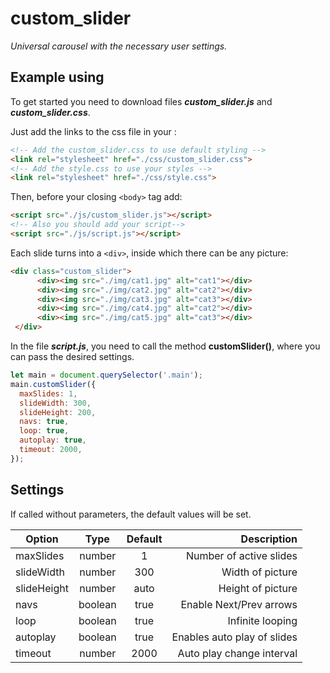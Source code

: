 # custom_slider
*Universal carousel with the necessary user settings.*

## Example using 

To get started you need to download files __*custom_slider.js*__ and __*custom_slider.css*__.

Just add the links to the css file in your <head>:
  
  ```html
  <!-- Add the custom_slider.css to use default styling --> 
  <link rel="stylesheet" href="./css/custom_slider.css">  
  <!-- Add the style.css to use your styles -->   
  <link rel="stylesheet" href="./css/style.css">
  ```
  
  Then, before your closing `<body>` tag add:
  
  ```html
  <script src="./js/custom_slider.js"></script>
  <!-- Also you should add your script-->
  <script src="./js/script.js"></script>
  ```
  
  Each slide turns into a `<div>`, inside which there can be any picture:
  
  ```html
  <div class="custom_slider">
        <div><img src="./img/cat1.jpg" alt="cat1"></div>
        <div><img src="./img/cat2.jpg" alt="cat2"></div>
        <div><img src="./img/cat3.jpg" alt="cat3"></div>
        <div><img src="./img/cat4.jpg" alt="cat2"></div>
        <div><img src="./img/cat5.jpg" alt="cat3"></div>
   </div>
  ```
  In the file __*script.js*__, you need to call the method __customSlider()__, where you can pass the desired settings.
  
  ```js
  let main = document.querySelector('.main');
main.customSlider({
    maxSlides: 1,
    slideWidth: 300,
    slideHeight: 200,
    navs: true,
    loop: true,
    autoplay: true,
    timeout: 2000,
});

```

    
   Settings
   -----------
If called without parameters, the default values will be set.

  | Option      | Type           | Default | Description |
| ------------- |:------------------:| :-----:| --------:|
| maxSlides     | number    | 1 | Number of active slides|
| slideWidth     | number |   300 | Width of picture|
| slideHeight | number         |    auto |Height of picture|
| navs     | boolean   | true | Enable Next/Prev arrows|
| loop     | boolean    | true | Infinite looping|
| autoplay     | boolean    | true | Enables auto play of slides|
| timeout    | number    | 2000 | Auto play change interval|

